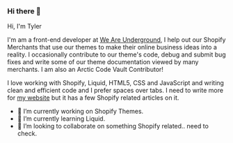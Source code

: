 ### Hi there 👋

<!--
**tyler-vs/tyler-vs** is a ✨ _special_ ✨ repository because its `README.md` (this file) appears on your GitHub profile.

Here are some ideas to get you started:

- 🔭 I’m currently working on ...
- 🌱 I’m currently learning ...
- 👯 I’m looking to collaborate on ...
- 🤔 I’m looking for help with ...
- 💬 Ask me about ...
- 📫 How to reach me: ...
- 😄 Pronouns: ...
- ⚡ Fun fact: ...
-->

Hi, I'm Tyler

I'm am a front-end developer at [We Are Underground](https://www.weareunderground.com/), I help out our Shopify Merchants that use our themes to make their online business ideas into a reality. I occasionally contribute to our theme's code, debug and submit bug fixes and write some of our theme documentation viewed by many merchants. I am also an Arctic Code Vault Contributor!

I love working with Shopify, Liquid, HTML5, CSS and JavaScript and writing clean and efficient code and I prefer spaces over tabs. I need to write more for [my website](https://tylervanschaick.com/) but it has a few Shopify related articles on it.

- 🔭 I’m currently working on Shopify Themes.
- 🌱 I’m currently learning Liquid.
- 👯 I’m looking to collaborate on something Shopify related.. need to check.
